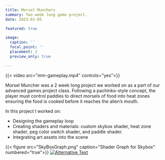 ```yaml
---
title: Morsel Munchers
summary: Two week long game project.
date: 2023-01-05

featured: true

image:
  caption: ''
  focal_point: ''
  placement: 2
  preview_only: true

---
```

{{< video src="mm-gameplay.mp4" controls="yes">}}

Morsel Muncher was a 2 week long project we worked on as a part of our advanced games project class. Following a pachinko-style concept, the player must control paddles to direct morsels of food into heat zones ensuring the food is cooked before it reaches the alien’s mouth.

In this project I worked on:
- Designing the gameplay loop
- Creating shaders and materials: custom skybox shader, heat zone shader, peg color switch shader, and paddle shader.
- Integrating art assets into the scene

{{< figure src="SkyBoxGraph.png" caption="Shader Graph for Skybox" numbered="true">}}
[![Alternative Text](SkyBoxGraph.png)](/assets/media/SkyBoxGraph.png)

